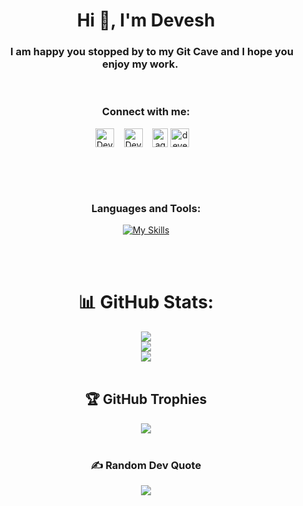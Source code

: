 

<h1 align="center">Hi 👋, I'm Devesh</h1>
<h3 align="center"> <img src="https://media0.giphy.com/media/kf3EjrAsKp3P9bhYHG/giphy.gif?cid=ecf05e4760awfs511433qtbc55qsshyxkitr64ise44egb6u&rid=giphy.gif&ct=s" width="15"> I am happy you stopped by to my Git Cave and I hope you enjoy my work. <img src="https://media0.giphy.com/media/kf3EjrAsKp3P9bhYHG/giphy.gif?cid=ecf05e4760awfs511433qtbc55qsshyxkitr64ise44egb6u&rid=giphy.gif&ct=s" width="15"></h3>

<div align="center">
<br />
<h3>Connect with me:</h3>
<p>
  <a href="https://www.linkedin.com/in/devesh-agarwal-link8421/" target="blank"><img align="center" src="https://cdn2.iconfinder.com/data/icons/social-media-2285/512/1_Linkedin_unofficial_colored_svg-512.png" alt="Devesh Agarwal - Linkedin" height="30" width="30" /></a>&nbsp;&nbsp;&nbsp;
  <a href="mailto:agarwaldevesh326@gmail.com?subject=Hello%20Devesh,%20From%20Github" target="blank"><img align="center" src="https://cdn3.iconfinder.com/data/icons/logos-brands-3/24/logo_brand_brands_logos_gmail-256.png" alt="Devesh Agarwal - Gmail" height="30" width="30" /></a>&nbsp;&nbsp;&nbsp;
  <a href="https://leetcode.com/agarwaldevesh326/" target="blank"><img align="center" src="https://upload.wikimedia.org/wikipedia/commons/thumb/a/ab/LeetCode_logo_white_no_text.svg/867px-LeetCode_logo_white_no_text.svg.png" alt="agarwaldevesh326" height="30" width="25" /></a>
<a href="https://www.codechef.com/users/devesh_16" target="blank"><img align="center" src="https://user-images.githubusercontent.com/42518907/187090767-7c086a66-394d-483a-a721-dc56ab4d7940.png" alt="devesh_16" height="30" width="30" /></a>&nbsp;&nbsp;&nbsp;

</p>


<br /><br /><br />

<h3 >Languages and Tools:</h3>



[![My Skills](https://skillicons.dev/icons?i=spring,java,docker,kubernetes,golang,kafka,html,css,js,react,arduino,bash,bootstrap,c,cpp,cmake,d3,express,figma,git,github,heroku,jquery,materialui,mongodb,mysql,nextjs,nodejs,py,redis,redux,ts&perline=7)](https://skillicons.dev)

  
  <br /><br />
# 📊 GitHub Stats:
![](https://github-readme-stats.vercel.app/api?username=Devesh326&theme=dark&hide_border=false&include_all_commits=true&count_private=true)<br/>
![](https://github-readme-streak-stats.herokuapp.com/?user=Devesh326&theme=dark&hide_border=false)<br/>
![](https://github-readme-stats.vercel.app/api/top-langs/?username=Devesh326&theme=dark&hide_border=false&include_all_commits=true&count_private=true&layout=compact)
  <br /><br />

## 🏆 GitHub Trophies
![](https://github-profile-trophy.vercel.app/?username=Devesh326&theme=radical&no-frame=true&no-bg=false&margin-w=4)
  <br /><br />

### ✍️ Random Dev Quote
![](https://quotes-github-readme.vercel.app/api?type=horizontal&theme=radical)
  </div>

<!-- Proudly created with GPRM ( https://gprm.itsvg.in ) -->
